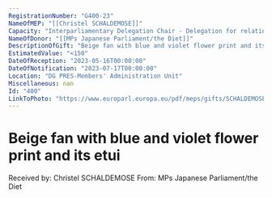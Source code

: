 ```yaml
---
RegistrationNumber: "G400-23"
NameOfMEP: "[[Christel SCHALDEMOSE]]"
Capacity: "Interparliamentary Delegation Chair - Delegation for relations with Japan"
NameOfDonor: "[[MPs Japanese Parliament/the Diet]]"
DescriptionOfGift: "Beige fan with blue and violet flower print and its etui"
EstimatedValue: "<150"
DateOfReception: "2023-05-16T00:00:00"
DateOfNotification: "2023-07-17T00:00:00"
Location: "DG PRES-Members' Administration Unit"
Miscellaneous: nan
Id: "400"
LinkToPhoto: "https://www.europarl.europa.eu/pdf/meps/gifts/SCHALDEMOSE%20Christel_G400-23.JPG#"
---
```


# Beige fan with blue and violet flower print and its etui

Received by: Christel SCHALDEMOSE
From: MPs Japanese Parliament/the Diet
